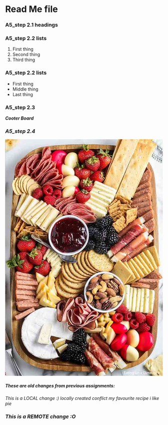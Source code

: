 # Read Me file <br>

### A5_step 2.1 headings <br>
### A5_step 2.2 lists <br>
1. First thing
2. Second thing
3. Third thing

### A5_step 2.2 lists <br>
* First thing
* Middle thing
* Last thing

### A5_step 2.3 <br>
**<em> Cooter Board <em>** <br>
    
### A5_step 2.4 <br>    

![Cooter Board](recipe.jpg) <br>
    
##### These are old changes from previous assignments: <br>    
This is a LOCAL change :)
locally created conflict
my favourite recipe
i like pie
### This is a REMOTE change :O
